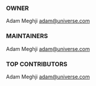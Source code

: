 ### OWNER
Adam Meghji <adam@universe.com>

### MAINTAINERS
Adam Meghji <adam@universe.com>

### TOP CONTRIBUTORS
Adam Meghji <adam@universe.com>


